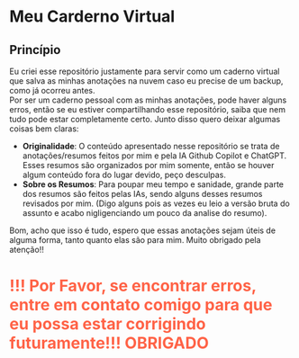 # Meu Carderno Virtual

## Princípio 

Eu criei esse repositório justamente para servir como um caderno virtual que salva as minhas anotações na nuvem caso eu precise de um backup, como já ocorreu antes.<br>
Por ser um caderno pessoal com as minhas anotações, pode haver alguns erros, então se eu estiver compartilhando esse repositório, saiba que nem tudo pode estar completamente certo. Junto disso quero deixar algumas coisas bem claras:

- **Originalidade**: O conteúdo apresentado nesse repositório se trata de anotações/resumos feitos por mim e pela IA Github Copilot e ChatGPT. Esses resumos são organizados por mim somente, então se houver algum conteúdo fora do lugar devido, peço desculpas.
- **Sobre os Resumos**: Para poupar meu tempo e sanidade, grande parte dos resumos são feitos pelas IAs, sendo alguns desses resumos revisados por mim. (Digo alguns pois as vezes eu leio a versão bruta do assunto e acabo nigligenciando um pouco da analise do resumo).

Bom, acho que isso é tudo, espero que essas anotações sejam úteis de alguma forma, tanto quanto elas são para mim. Muito obrigado pela atenção!!

<h1 style="color:tomato;">!!! Por Favor, se encontrar erros, entre em contato comigo para que eu possa estar corrigindo futuramente!!! OBRIGADO</h1>
